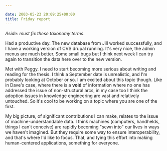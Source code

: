 ```yaml
---

date: 2003-05-23 20:09:25+00:00
title: Friday report
---
```


_Aside: must fix these taxonomy terms_.

Had a productive day.  The new database from Jill worked successfully, and I have a working version of CVS drupal running.  It's very nice, the admin menus are much better.  Some small bugs but I think next week I can try again to transition the data here over to the new version.

Met with Peggy.  I need to start becoming more serious about writing and reading for the thesis.  I think a September date is unrealistic, and I'm probably looking at October or so.  I am excited about this topic though.  Like in Dave's case, where there is a **void** of information where no one has addressed the issue of non-structural arcs, in my case too I think the adoption issues in knowledge engineering are vast and relatively untouched.  So it's cool to be working on a topic where you are one of the first.

My big picture, of significant contributions I can make, relates to the issue of machine-understandable data.  I think machines (computers, handhelds, things I can't conceive) are rapidly becoming "sewn into" our lives in ways we haven't imagined.  But they require some way to ensure interoperability, and that's where I'd like to focus.  That, and tying this effort into making human-centered applications, something for everyone.
